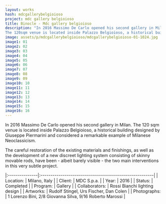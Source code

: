 ```yaml
---
layout: works
hash: mdcgallerybelgioioso
project: mdc gallery belgioioso
title: Binocle - Mdc gallery belgioioso
description: "In 2016 Massimo De Carlo opened his second gallery in Milan.
The 120sqm venue is located inside Palazzo Belgioioso, a historical building by G. Piermarini..."
image: assets/p/mdcgallerybelgioioso/mdcgallerybelgioioso-01-1024.jpg
image1: 01
image2: 02
image3: 03
image4: 04
image5: 05
image6: 06
image7: 07
image8: 08
image9: 09
image10: 10
image11: 11
image12: 12
image13: 13
image14: 14
image15: 15
image16: 16
---
```


In 2016 Massimo De Carlo opened his second gallery in Milan.
The 120 sqm venue is located inside Palazzo Belgioioso, a historical building designed by Giuseppe Piermarini and considered a remarkable example of Milanese Neoclassicism.

The careful restoration of the existing materials and finishings, as well as the development of a new discreet lighting system consisting of skinny movable rods, have been - albeit barely visible -  the two main interventions in this very subtle project.

|:---------------|:---------------------------------------------------------|
| Location:      | Milano, Italy                                            |
| Client:        | MDC S.p.a.                                               |
| Year:          | 2016                                                     |
| Status:        | Completed                                                |
| Program:       | Gallery                                                  |
| Collaborators: | Rossi Bianchi lighting design                            |
| Artworks:      | Rudolf Stingel, Urs Fischer, Dan Colen                   |
| Photographs:   | 1 Lorenzo Bini, 2/8 Giovanna Silva, 9/16 Roberto Marossi |
